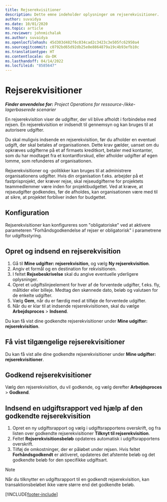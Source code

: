 ```yaml
---
title: Rejserekvisitioner
description: Dette emne indeholder oplysninger om rejserekvisitioner.
author: suvaidya
ms.date: 10/01/2020
ms.topic: article
ms.reviewer: johnmichalak
ms.author: suvaidya
ms.openlocfilehash: 45d303d482f6c034cad2c3423c3e505fc62950a4
ms.sourcegitcommit: c0792bd65d92db25e0e8864879a19c4b93efb10c
ms.translationtype: HT
ms.contentlocale: da-DK
ms.lasthandoff: 04/14/2022
ms.locfileid: "8585647"
---
```

# <a name="travel-requisitions"></a>Rejserekvisitioner

_**Finder anvendelse for:** Project Operations for ressource-/ikke-lagerbaserede scenarier_

En rejserekvisition viser de udgifter, der vil blive afholdt i forbindelse med rejsen. En rejserekvisition er indsendt til gennemsyn og kan bruges til at autorisere udgifter.

Du skal muligvis indsende en rejserekvisition, før du afholder en eventuel udgift, der skal betales af organisationen. Dette krav gælder, uanset om du opkræves udgifterne på et af firmaets kreditkort, betaler med kontanter, som du har modtaget fra et kontantforskud, eller afholder udgifter af egen lomme, som refunderes af organisationen.

Rejserekvisitioner og -politikker kan bruges til at administrere organisationens udgifter. Hvis din organisation f.eks. arbejder på et fastprisprojekt, der kræver rejse, skal rejseudgifterne for projektets teammedlemmer være inden for projektbudgettet. Ved at kræve, at rejseudgifter godkendes, før de afholdes, kan organisationen være med til at sikre, at projektet forbliver inden for budgettet.

## <a name="configuration"></a>Konfiguration 

Rejserekvisitioner kan konfigureres som "obligatoriske" ved at aktivere parameteren "Forhåndsgodkendelse af rejser er obligatorisk" i parametrene for udgiftsstyring. 

## <a name="create-and-submit-a-travel-requisition"></a>Opret og indsend en rejserekvisition

1. Gå til **Mine udgifter: rejserekvisition**, og vælg **Ny rejserekvisition**.
2. Angiv et formål og en destination for rekvisitionen.
3. I feltet **Rejsebeskrivelse** skal du angive eventuelle yderligere oplysninger. 
4. Opret et udgiftslinjeelement for hver af de forventede udgifter, f.eks. fly, måltider eller billeje. Medtag den skønnede dato, beløb og valutaen for de enkelte udgifter. 
5. Vælg **Gem**, når du er færdig med at tilføje de forventede udgifter.
6. Når du er klar til at indsende rejserekvisitionen, skal du vælge **Arbejdsproces** > **Indsend**.

Du kan få vist dine godkendte rejserekvisitioner under **Mine udgifter: rejserekvisition**. 

## <a name="view-available-travel-requisitions"></a>Få vist tilgængelige rejserekvisitioner

Du kan få vist alle dine godkendte rejserekvisitioner under **Mine udgifter: rejserekvisitioner**.

## <a name="approve-travel-requisitions"></a>Godkend rejserekvisitioner

Vælg den rejserekvisition, du vil godkende, og vælg derefter **Arbejdsproces** > **Godkend**.  

## <a name="submit-an-expense-report-using-your-approved-travel-requisition"></a>Indsend en udgiftsrapport ved hjælp af den godkendte rejserekvisition

1. Opret en ny udgiftsrapport og vælg i udgiftsrapportens overskrift, og fra listen over godkendte rejserekvisitioner **Tilknyt til rejserekvisition**.
2. Feltet **Rejserekvisitionsbeløb** opdateres automatisk i udgiftsrapportens overskrift.
3. Tilføj de omkostninger, der er påløbet under rejsen. Hvis feltet **Forhåndsgodkendt** er aktiveret, opdateres det afstemte beløb og det godkendte beløb for den specifikke udgiftsart.

> [!NOTE]
> Når du tilknytter en udgiftsrapport til en godkendt rejserekvisition, kan transaktionsbeløbet ikke være større end det godkendte beløb. 


[!INCLUDE[footer-include](../includes/footer-banner.md)]